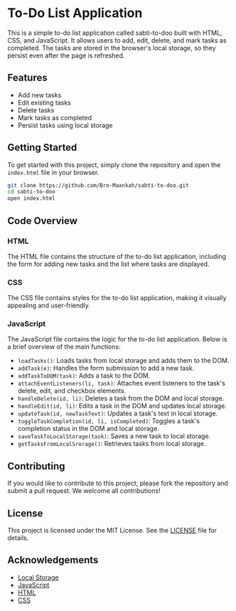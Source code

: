 # To-Do List Application

This is a simple to-do list application called sabti-to-doo built with HTML, CSS, and JavaScript. It allows users to add, edit, delete, and mark tasks as completed. The tasks are stored in the browser's local storage, so they persist even after the page is refreshed.

## Features

- Add new tasks
- Edit existing tasks
- Delete tasks
- Mark tasks as completed
- Persist tasks using local storage

## Getting Started

To get started with this project, simply clone the repository and open the `index.html` file in your browser.

```bash
git clone https://github.com/Bro-Maankah/sabti-to-doo.git
cd sabti-to-doo
open index.html
```

## Code Overview

### HTML

The HTML file contains the structure of the to-do list application, including the form for adding new tasks and the list where tasks are displayed.

### CSS

The CSS file contains styles for the to-do list application, making it visually appealing and user-friendly.

### JavaScript

The JavaScript file contains the logic for the to-do list application. Below is a brief overview of the main functions:

- `loadTasks()`: Loads tasks from local storage and adds them to the DOM.
- `addTask(e)`: Handles the form submission to add a new task.
- `addTaskToDOM(task)`: Adds a task to the DOM.
- `attachEventListeners(li, task)`: Attaches event listeners to the task's delete, edit, and checkbox elements.
- `handleDelete(id, li)`: Deletes a task from the DOM and local storage.
- `handleEdit(id, li)`: Edits a task in the DOM and updates local storage.
- `updateTask(id, newTaskText)`: Updates a task's text in local storage.
- `toggleTaskCompletion(id, li, isCompleted)`: Toggles a task's completion status in the DOM and local storage.
- `saveTaskToLocalStorage(task)`: Saves a new task to local storage.
- `getTasksFromLocalSrorage()`: Retrieves tasks from local storage.

## Contributing

If you would like to contribute to this project, please fork the repository and submit a pull request. We welcome all contributions!

## License

This project is licensed under the MIT License. See the [LICENSE](LICENSE) file for details.

## Acknowledgements

- [Local Storage](https://developer.mozilla.org/en-US/docs/Web/API/Window/localStorage)
- [JavaScript](https://developer.mozilla.org/en-US/docs/Web/JavaScript)
- [HTML](https://developer.mozilla.org/en-US/docs/Web/HTML)
- [CSS](https://developer.mozilla.org/en-US/docs/Web/CSS)
